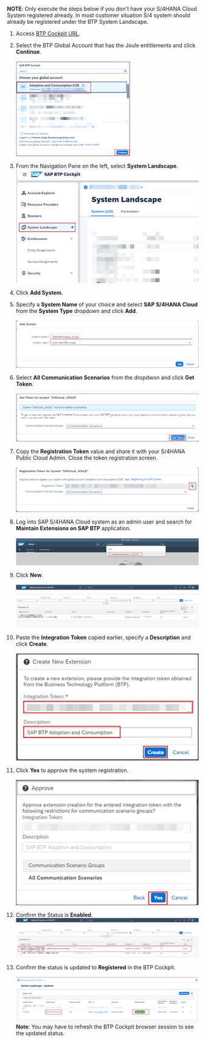 **NOTE**: Only execute the steps below if you don't have your S/4HANA Cloud System registered already.  In most customer situation S/4 system should already be registered under the BTP System Landscape.

1. Access [BTP Cockpit URL](https://cockpit.btp.cloud.sap).
2. Select the BTP Global Account that has the Joule entitlements and click **Continue**.</br>                       
![run_booster](1.png)

3. From the Navigation Pane on the left, select **System Landscape**.</br> 
![register_system](1-1.png)

4. Click **Add System**.</br>                              
5. Specify a **System Name** of your choice and select **SAP S/4HANA Cloud** from the **System Type** dropdown and click **Add**.</br>  
![register_system](2.png)

6. Select **All Communication Scenarios** from the dropdwon and click **Get Token**.</br>        
![register_system](3-0.png)

7. Copy the **Registration Token** value and share it with your S/4HANA Public Cloud Admin.  Close the token registration screen.</br>                                                         
![register_system](4.png)

8. Log into SAP S/4HANA Cloud system as an admin user and search for **Maintain Extensions on SAP BTP** application.</br>                                                                                                        
![register_system](5.png)

9. Click **New**.</br>                                      
![register_system](6.png)

10. Paste the **Integration Token** copied earlier, specify a **Description** and click **Create**.</br>                                                                                                                   
![register_system](7.png)

11. Click **Yes** to approve the system registration.</br>                                                                                                                   
![register_system](8.png)

12. Confirm the Status is **Enabled**.
![register_system](9.png)

13. Confirm the status is updated to **Registered** in the BTP Cockpit.</br>                                                                                                                   
![register_system](10.jpg)
**Note**: You may have to refresh the BTP Cockpit browser session to see the updated status.
